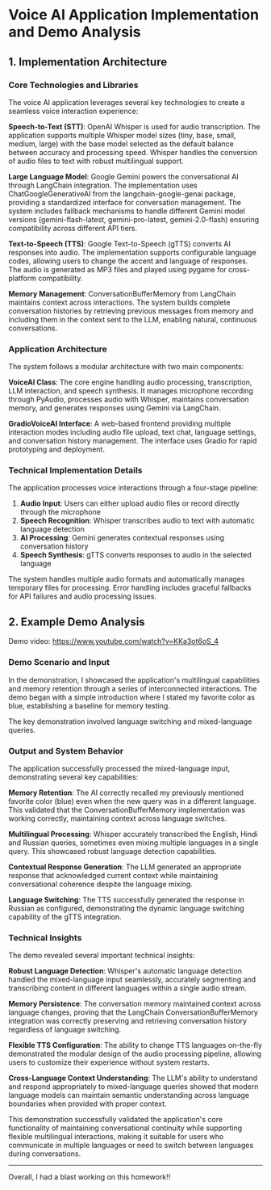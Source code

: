 # Voice AI Application Implementation and Demo Analysis

## 1. Implementation Architecture

### Core Technologies and Libraries

The voice AI application leverages several key technologies to create a seamless voice interaction experience:

**Speech-to-Text (STT)**: OpenAI Whisper is used for audio transcription. The application supports multiple Whisper model sizes (tiny, base, small, medium, large) with the base model selected as the default balance between accuracy and processing speed. Whisper handles the conversion of audio files to text with robust multilingual support.

**Large Language Model**: Google Gemini powers the conversational AI through LangChain integration. The implementation uses ChatGoogleGenerativeAI from the langchain-google-genai package, providing a standardized interface for conversation management. The system includes fallback mechanisms to handle different Gemini model versions (gemini-flash-latest, gemini-pro-latest, gemini-2.0-flash) ensuring compatibility across different API tiers.

**Text-to-Speech (TTS)**: Google Text-to-Speech (gTTS) converts AI responses into audio. The implementation supports configurable language codes, allowing users to change the accent and language of responses. The audio is generated as MP3 files and played using pygame for cross-platform compatibility.

**Memory Management**: ConversationBufferMemory from LangChain maintains context across interactions. The system builds complete conversation histories by retrieving previous messages from memory and including them in the context sent to the LLM, enabling natural, continuous conversations.

### Application Architecture

The system follows a modular architecture with two main components:

**VoiceAI Class**: The core engine handling audio processing, transcription, LLM interaction, and speech synthesis. It manages microphone recording through PyAudio, processes audio with Whisper, maintains conversation memory, and generates responses using Gemini via LangChain.

**GradioVoiceAI Interface**: A web-based frontend providing multiple interaction modes including audio file upload, text chat, language settings, and conversation history management. The interface uses Gradio for rapid prototyping and deployment.

### Technical Implementation Details

The application processes voice interactions through a four-stage pipeline:

1. **Audio Input**: Users can either upload audio files or record directly through the microphone
2. **Speech Recognition**: Whisper transcribes audio to text with automatic language detection
3. **AI Processing**: Gemini generates contextual responses using conversation history
4. **Speech Synthesis**: gTTS converts responses to audio in the selected language

The system handles multiple audio formats and automatically manages temporary files for processing. Error handling includes graceful fallbacks for API failures and audio processing issues.

## 2. Example Demo Analysis

Demo video: https://www.youtube.com/watch?v=KKa3ot6oS_4

### Demo Scenario and Input

In the demonstration, I showcased the application's multilingual capabilities and memory retention through a series of interconnected interactions. The demo began with a simple introduction where I stated my favorite color as blue, establishing a baseline for memory testing.

The key demonstration involved language switching and mixed-language queries.

### Output and System Behavior

The application successfully processed the mixed-language input, demonstrating several key capabilities:

**Memory Retention**: The AI correctly recalled my previously mentioned favorite color (blue) even when the new query was in a different language. This validated that the ConversationBufferMemory implementation was working correctly, maintaining context across language switches.

**Multilingual Processing**: Whisper accurately transcribed the English, Hindi and Russian queries, sometimes even mixing multiple languages in a single query. This showcased robust language detection capabilities.

**Contextual Response Generation**: The LLM generated an appropriate response that acknowledged current context while maintaining conversational coherence despite the language mixing.

**Language Switching**: The TTS successfully generated the response in Russian as configured, demonstrating the dynamic language switching capability of the gTTS integration.

### Technical Insights

The demo revealed several important technical insights:

**Robust Language Detection**: Whisper's automatic language detection handled the mixed-language input seamlessly, accurately segmenting and transcribing content in different languages within a single audio stream.

**Memory Persistence**: The conversation memory maintained context across language changes, proving that the LangChain ConversationBufferMemory integration was correctly preserving and retrieving conversation history regardless of language switching.

**Flexible TTS Configuration**: The ability to change TTS languages on-the-fly demonstrated the modular design of the audio processing pipeline, allowing users to customize their experience without system restarts.

**Cross-Language Context Understanding**: The LLM's ability to understand and respond appropriately to mixed-language queries showed that modern language models can maintain semantic understanding across language boundaries when provided with proper context.

This demonstration successfully validated the application's core functionality of maintaining conversational continuity while supporting flexible multilingual interactions, making it suitable for users who communicate in multiple languages or need to switch between languages during conversations.


---

Overall, I had a blast working on this homework!!